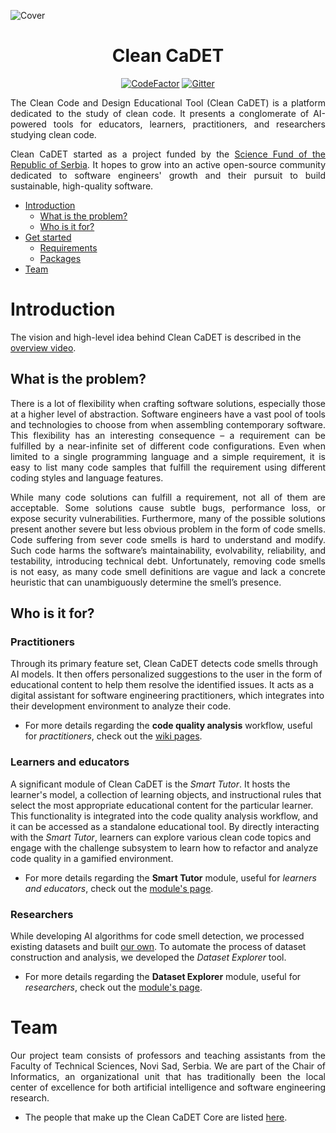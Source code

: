 <p align="center">
  
  ![Cover](https://raw.githubusercontent.com/wiki/Clean-CaDET/platform/images/overview/cover.jpg)
  
</p>

<h1 align="center">Clean CaDET</h1>
<div align="center">

  [![CodeFactor](https://www.codefactor.io/repository/github/clean-cadet/platform/badge)](https://www.codefactor.io/repository/github/clean-cadet/platform)
  [![Gitter](https://badges.gitter.im/Clean-CaDET/community.svg)](https://gitter.im/Clean-CaDET/community?utm_source=badge&utm_medium=badge&utm_campaign=pr-badge)

</div>

<p align="justify">
  The Clean Code and Design Educational Tool (Clean CaDET) is a platform dedicated to the study of clean code. It presents a conglomerate of AI-powered tools for educators, learners, practitioners, and researchers studying clean code.
  </p>
<p align="justify">
  Clean CaDET started as a project funded by the <a href="http://fondzanauku.gov.rs/?lang=en">Science Fund of the Republic of Serbia</a>. It hopes to grow into an active open-source community dedicated to software engineers' growth and their pursuit to build sustainable, high-quality software.
</p>

- [Introduction](#introduction)
  - [What is the problem?](#what-is-the-problem)
  - [Who is it for?](#who-is-it-for)
- [Get started](#get-started)
  - [Requirements](#requirements)
  - [Packages](#packages)
- [Team](#team)

# Introduction
The vision and high-level idea behind Clean CaDET is described in the [overview video](https://www.youtube.com/watch?v=fBENFfjC49A). 

## What is the problem?
<p align="justify">
  There is a lot of flexibility when crafting software solutions, especially those at a higher level of abstraction. Software engineers have a vast pool of tools and technologies to choose from when assembling contemporary software. This flexibility has an interesting consequence – a requirement can be fulfilled by a near-infinite set of different code configurations. Even when limited to a single programming language and a simple requirement, it is easy to list many code samples that fulfill the requirement using different coding styles and language features.
</p>
<p align="justify">
  While many code solutions can fulfill a requirement, not all of them are acceptable. Some solutions cause subtle bugs, performance loss, or expose security vulnerabilities. Furthermore, many of the possible solutions present another severe but less obvious problem in the form of code smells. Code suffering from sever code smells is hard to understand and modify. Such code harms the software’s maintainability, evolvability, reliability, and testability, introducing technical debt. Unfortunately, removing code smells is not easy, as many code smell definitions are vague and lack a concrete heuristic that can unambiguously determine the smell’s presence.
</p>

## Who is it for?

### Practitioners
Through its primary feature set, Clean CaDET detects code smells through AI models. It then offers personalized suggestions to the user in the form of educational content to help them resolve the identified issues. It acts as a digital assistant for software engineering practitioners, which integrates into their development environment to analyze their code.

- For more details regarding the **code quality analysis** workflow, useful for *practitioners*, check out the [wiki pages](https://github.com/Clean-CaDET/platform/wiki).

### Learners and educators
A significant module of Clean CaDET is the *Smart Tutor*. It hosts the learner's model, a collection of learning objects, and instructional rules that select the most appropriate educational content for the particular learner. This functionality is integrated into the code quality analysis workflow, and it can be accessed as a standalone educational tool. By directly interacting with the *Smart Tutor*, learners can explore various clean code topics and engage with the challenge subsystem to learn how to refactor and analyze code quality in a gamified environment.

- For more details regarding the **Smart Tutor** module, useful for *learners and educators*, check out the [module's page](https://github.com/Clean-CaDET/platform/wiki/Module-Smart-Tutor).

### Researchers
While developing AI algorithms for code smell detection, we processed existing datasets and built [our own](https://www.techrxiv.org/articles/preprint/Towards_a_systematic_approach_to_manual_annotation_of_code_smells/14159183). To automate the process of dataset construction and analysis, we developed the *Dataset Explorer* tool.

- For more details regarding the **Dataset Explorer** module, useful for *researchers*, check out the [module's page](https://github.com/Clean-CaDET/platform/wiki/Module-Dataset-Explorer).

# Team
<p align="justify">
  Our project team consists of professors and teaching assistants from the Faculty of Technical Sciences, Novi Sad, Serbia. We are part of the Chair of Informatics, an organizational unit that has traditionally been the local center of excellence for both artificial intelligence and software engineering research.
</p>

- The people that make up the Clean CaDET Core are listed [here](https://clean-cadet.github.io/about/).
